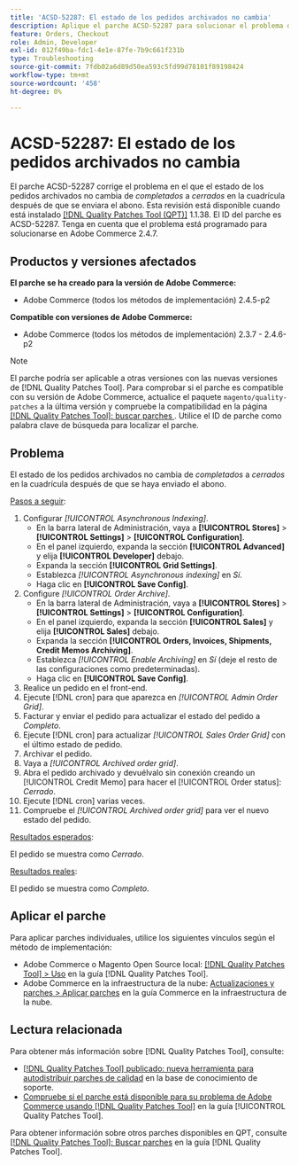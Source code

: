 ```yaml
---
title: 'ACSD-52287: El estado de los pedidos archivados no cambia'
description: Aplique el parche ACSD-52287 para solucionar el problema de Adobe Commerce en el que el estado de los pedidos archivados no cambia de *completado* a *cerrado* en la cuadrícula después de enviar la nota de crédito.
feature: Orders, Checkout
role: Admin, Developer
exl-id: 012f49ba-fdc1-4e1e-87fe-7b9c661f231b
type: Troubleshooting
source-git-commit: 7fdb02a6d89d50ea593c5fd99d78101f89198424
workflow-type: tm+mt
source-wordcount: '458'
ht-degree: 0%

---
```


# ACSD-52287: El estado de los pedidos archivados no cambia

El parche ACSD-52287 corrige el problema en el que el estado de los pedidos archivados no cambia de *completados* a *cerrados* en la cuadrícula después de que se enviara el abono. Esta revisión está disponible cuando está instalado [[!DNL Quality Patches Tool (QPT)]](https://experienceleague.adobe.com/es/docs/commerce-operations/tools/quality-patches-tool/quality-patches-tool-to-self-serve-quality-patches) 1.1.38. El ID del parche es ACSD-52287. Tenga en cuenta que el problema está programado para solucionarse en Adobe Commerce 2.4.7.

## Productos y versiones afectados

**El parche se ha creado para la versión de Adobe Commerce:**

* Adobe Commerce (todos los métodos de implementación) 2.4.5-p2

**Compatible con versiones de Adobe Commerce:**

* Adobe Commerce (todos los métodos de implementación) 2.3.7 - 2.4.6-p2

>[!NOTE]
>
>El parche podría ser aplicable a otras versiones con las nuevas versiones de [!DNL Quality Patches Tool]. Para comprobar si el parche es compatible con su versión de Adobe Commerce, actualice el paquete `magento/quality-patches` a la última versión y compruebe la compatibilidad en la página [[!DNL Quality Patches Tool]: buscar parches &#x200B;](https://experienceleague.adobe.com/tools/commerce-quality-patches/index.html?lang=es). Utilice el ID de parche como palabra clave de búsqueda para localizar el parche.

## Problema

El estado de los pedidos archivados no cambia de *completados* a *cerrados* en la cuadrícula después de que se haya enviado el abono.

<u>Pasos a seguir</u>:

1. Configurar *[!UICONTROL Asynchronous Indexing]*.
   * En la barra lateral de Administración, vaya a **[!UICONTROL Stores]** > **[!UICONTROL Settings]** > **[!UICONTROL Configuration]**.
   * En el panel izquierdo, expanda la sección **[!UICONTROL Advanced]** y elija **[!UICONTROL Developer]** debajo.
   * Expanda la sección **[!UICONTROL Grid Settings]**.
   * Establezca *[!UICONTROL Asynchronous indexing]* en *Sí*.
   * Haga clic en **[!UICONTROL Save Config]**.
1. Configure *[!UICONTROL Order Archive]*.
   * En la barra lateral de Administración, vaya a **[!UICONTROL Stores]** > **[!UICONTROL Settings]** > **[!UICONTROL Configuration]**.
   * En el panel izquierdo, expanda la sección **[!UICONTROL Sales]** y elija **[!UICONTROL Sales]** debajo.
   * Expanda la sección **[!UICONTROL Orders, Invoices, Shipments, Credit Memos Archiving]**.
   * Establezca *[!UICONTROL Enable Archiving]* en *Sí* (deje el resto de las configuraciones como predeterminadas).
   * Haga clic en **[!UICONTROL Save Config]**.
1. Realice un pedido en el front-end.
1. Ejecute [!DNL cron] para que aparezca en *[!UICONTROL Admin Order Grid]*.
1. Facturar y enviar el pedido para actualizar el estado del pedido a *Completo*.
1. Ejecute [!DNL cron] para actualizar *[!UICONTROL Sales Order Grid]* con el último estado de pedido.
1. Archivar el pedido.
1. Vaya a *[!UICONTROL Archived order grid]*.
1. Abra el pedido archivado y devuélvalo sin conexión creando un [!UICONTROL Credit Memo] para hacer el [!UICONTROL Order status]: *Cerrado*.
1. Ejecute [!DNL cron] varias veces.
1. Compruebe el *[!UICONTROL Archived order grid]* para ver el nuevo estado del pedido.

<u>Resultados esperados</u>:

El pedido se muestra como *Cerrado*.

<u>Resultados reales</u>:

El pedido se muestra como *Completo*.

## Aplicar el parche

Para aplicar parches individuales, utilice los siguientes vínculos según el método de implementación:

* Adobe Commerce o Magento Open Source local: [[!DNL Quality Patches Tool] > Uso](/help/tools/quality-patches-tool/usage.md) en la guía [!DNL Quality Patches Tool].
* Adobe Commerce en la infraestructura de la nube: [Actualizaciones y parches > Aplicar parches](https://experienceleague.adobe.com/docs/commerce-cloud-service/user-guide/develop/upgrade/apply-patches.html?lang=es) en la guía Commerce en la infraestructura de la nube.

## Lectura relacionada

Para obtener más información sobre [!DNL Quality Patches Tool], consulte:

* [[!DNL Quality Patches Tool] publicado: nueva herramienta para autodistribuir parches de calidad](https://experienceleague.adobe.com/es/docs/commerce-operations/tools/quality-patches-tool/quality-patches-tool-to-self-serve-quality-patches) en la base de conocimiento de soporte.
* [Compruebe si el parche está disponible para su problema de Adobe Commerce usando [!DNL Quality Patches Tool]](/help/tools/quality-patches-tool/patches-available-in-qpt/check-patch-for-magento-issue-with-magento-quality-patches.md) en la guía [!UICONTROL Quality Patches Tool].


Para obtener información sobre otros parches disponibles en QPT, consulte [[!DNL Quality Patches Tool]: Buscar parches](https://experienceleague.adobe.com/tools/commerce-quality-patches/index.html?lang=es) en la guía [!DNL Quality Patches Tool].
